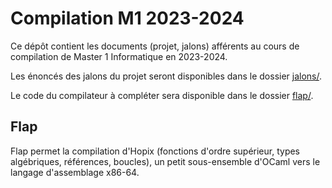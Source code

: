 # Compilation M1 2023-2024

Ce dépôt contient les documents (projet, jalons) afférents au cours de
compilation de Master 1 Informatique en 2023-2024.

Les énoncés des jalons du projet seront disponibles dans le dossier
[jalons/](jalons/).

Le code du compilateur à compléter sera disponible dans le dossier
[flap/](flap/).

## Flap

Flap permet la compilation d'Hopix (fonctions d'ordre supérieur, types algébriques, références, boucles), un petit sous-ensemble d'OCaml vers le langage d'assemblage x86-64.
